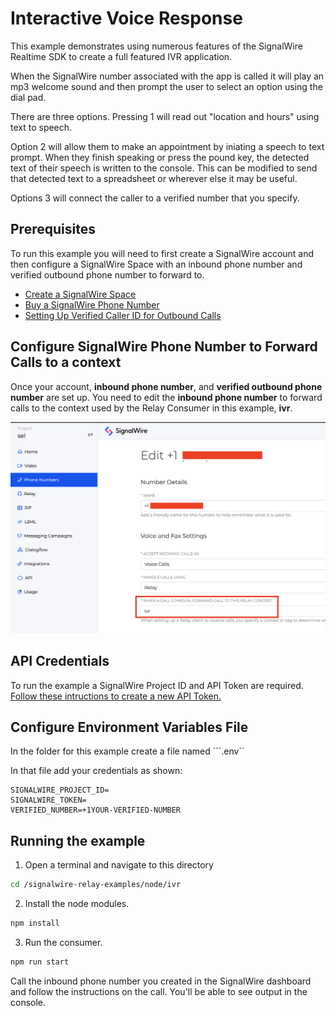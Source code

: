# Interactive Voice Response

This example demonstrates using numerous features of the SignalWire Realtime SDK to create a full featured IVR application.

When the SignalWire number associated with the app is called it will play an mp3 welcome sound and then prompt the user to select an option using the dial pad.

There are three options. Pressing 1 will read out "location and hours" using text to speech. 

Option 2 will allow them to make an appointment by iniating a speech to text prompt. When they finish speaking or press the pound key, the detected text of their speech is written to the console. This can be modified to send that detected text to a spreadsheet or wherever else it may be useful.

Options 3 will connect the caller to a verified number that you specify. 


## Prerequisites

To run this example you will need to first create a SignalWire account and then configure a SignalWire Space with an inbound phone number and verified outbound phone number to forward to. 

- [Create a SignalWire Space](https://developer.signalwire.com/apis/docs/signing-up-for-a-space)
- [Buy a SignalWire Phone Number](https://developer.signalwire.com/apis/docs/buying-a-phone-number)
- [Setting Up Verified Caller ID for Outbound Calls](https://developer.signalwire.com/apis/docs/caller-id#setting-up-verified-caller-id-for-outbound-calls)

## Configure SignalWire Phone Number to Forward Calls to a context

Once your account, **inbound phone number**, and **verified outbound phone number** are set up. You need to edit the **inbound phone number** to forward calls to the context used by the Relay Consumer in this example, **ivr**.

<img src="./imgs/context.png" width="600" >

## API Credentials

To run the example a SignalWire Project ID and API Token are required.
[Follow these intructions to create a new API Token.](https://docs.signalwire.com/topics/relay/#relay-documentation-security)

## Configure Environment Variables File

In the folder for this example create a file named ```.env``

In that file add your credentials as shown:
```
SIGNALWIRE_PROJECT_ID=
SIGNALWIRE_TOKEN=
VERIFIED_NUMBER=+1YOUR-VERIFIED-NUMBER
```

## Running the example

1. Open a terminal and navigate to this directory
```bash
cd /signalwire-relay-examples/node/ivr
```
2. Install the node modules.
```bash
npm install
```
3. Run the consumer.
```bash
npm run start
```

Call the inbound phone number you created in the SignalWire dashboard and follow the instructions on the call. 
You'll be able to see output in the console.